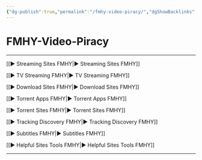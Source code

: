 ```yaml
---
{"dg-publish":true,"permalink":"/fmhy-video-piracy/","dgShowBacklinks":true,"dgShowLocalGraph":true}
---
```



# FMHY-Video-Piracy

---

[[► Streaming Sites FMHY|► Streaming Sites FMHY]]

[[► TV Streaming FMHY|► TV Streaming FMHY]]

[[► Download Sites FMHY|► Download Sites FMHY]]

[[► Torrent Apps FMHY|► Torrent Apps FMHY]]

[[► Torrent Sites FMHY|► Torrent Sites FMHY]]

[[► Tracking  Discovery FMHY|► Tracking  Discovery FMHY]]

[[► Subtitles FMHY|► Subtitles FMHY]]

[[► Helpful Sites  Tools FMHY|► Helpful Sites  Tools FMHY]]

---